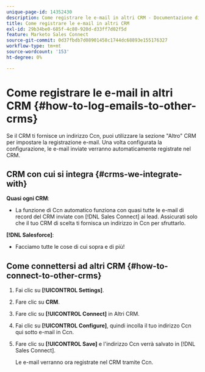 ```yaml
---
unique-page-id: 14352430
description: Come registrare le e-mail in altri CRM - Documentazione di Marketo - Documentazione del prodotto
title: Come registrare le e-mail in altri CRM
exl-id: 29b34be0-685f-4c80-920d-d33ff7d02f5d
feature: Marketo Sales Connect
source-git-commit: 0d37fbdb7d08901458c1744dc68893e155176327
workflow-type: tm+mt
source-wordcount: '153'
ht-degree: 0%

---
```


# Come registrare le e-mail in altri CRM {#how-to-log-emails-to-other-crms}

Se il CRM ti fornisce un indirizzo Ccn, puoi utilizzare la sezione &quot;Altro&quot; CRM per impostare la registrazione e-mail. Una volta configurata la configurazione, le e-mail inviate verranno automaticamente registrate nel CRM.

## CRM con cui si integra {#crms-we-integrate-with}

**Quasi ogni CRM**:

* La funzione di Ccn automatico funziona con quasi tutte le e-mail di record del CRM inviate con [!DNL Sales Connect] ai lead. Assicurati solo che il tuo CRM di scelta ti fornisca un indirizzo in Ccn per sfruttarlo.

**[!DNL Salesforce]**:

* Facciamo tutte le cose di cui sopra e di più!

## Come connettersi ad altri CRM {#how-to-connect-to-other-crms}

1. Fai clic su **[!UICONTROL Settings]**.
1. Fare clic su **CRM**.
1. Fare clic su **[!UICONTROL Connect]** in Altri CRM.
1. Fai clic su **[!UICONTROL Configure]**, quindi incolla il tuo indirizzo Ccn qui sotto e-mail in Ccn.
1. Fare clic su **[!UICONTROL Save]** e l&#39;indirizzo Ccn verrà salvato in [!DNL Sales Connect].

   Le e-mail verranno ora registrate nel CRM tramite Ccn.
